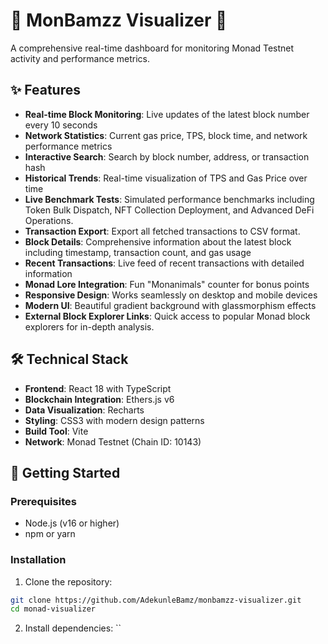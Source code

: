 # 🐒 MonBamzz Visualizer 🚀

A comprehensive real-time dashboard for monitoring Monad Testnet activity and performance metrics.

## ✨ Features

- **Real-time Block Monitoring**: Live updates of the latest block number every 10 seconds
- **Network Statistics**: Current gas price, TPS, block time, and network performance metrics
- **Interactive Search**: Search by block number, address, or transaction hash
- **Historical Trends**: Real-time visualization of TPS and Gas Price over time
- **Live Benchmark Tests**: Simulated performance benchmarks including Token Bulk Dispatch, NFT Collection Deployment, and Advanced DeFi Operations.
- **Transaction Export**: Export all fetched transactions to CSV format.
- **Block Details**: Comprehensive information about the latest block including timestamp, transaction count, and gas usage
- **Recent Transactions**: Live feed of recent transactions with detailed information
- **Monad Lore Integration**: Fun "Monanimals" counter for bonus points
- **Responsive Design**: Works seamlessly on desktop and mobile devices
- **Modern UI**: Beautiful gradient background with glassmorphism effects
- **External Block Explorer Links**: Quick access to popular Monad block explorers for in-depth analysis.

## 🛠️ Technical Stack

- **Frontend**: React 18 with TypeScript
- **Blockchain Integration**: Ethers.js v6
- **Data Visualization**: Recharts
- **Styling**: CSS3 with modern design patterns
- **Build Tool**: Vite
- **Network**: Monad Testnet (Chain ID: 10143)

## 🚀 Getting Started

### Prerequisites

- Node.js (v16 or higher)
- npm or yarn

### Installation

1. Clone the repository:
```bash
git clone https://github.com/AdekunleBamz/monbamzz-visualizer.git
cd monad-visualizer
```

2. Install dependencies:
``